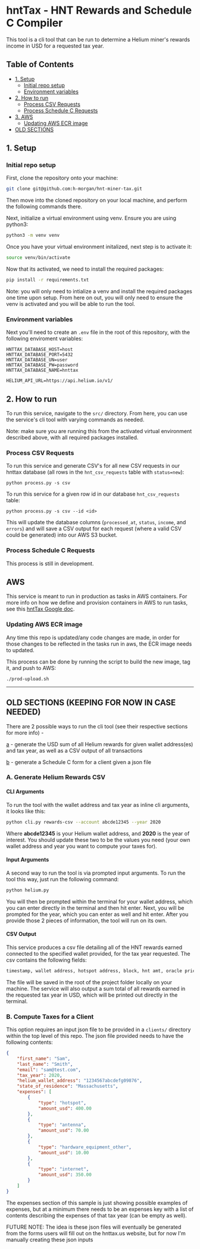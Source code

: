 # hntTax - HNT Rewards and Schedule C Compiler

This tool is a cli tool that can be run to determine a Helium miner's rewards income in USD for a requested tax year. 

## Table of Contents
- [1. Setup](#1-setup)
  - [Initial repo setup](#initial-repo-setup)
  - [Environment variables](#environment-variables)
- [2. How to run](#2-how-to-run)
  - [Process CSV Requests](#process-csv-requests)
  - [Process Schedule C Requests](#process-schedule-c-requests)
- [3. AWS](#aws)
  - [Updating AWS ECR image](#updating-aws-ecr-image)
- [OLD SECTIONS](#old-sections-keeping-for-now-in-case-needed)

## 1. Setup 

### Initial repo setup

First, clone the repository onto your machine:
```bash
git clone git@github.com:h-morgan/hnt-miner-tax.git
```
Then move into the cloned repository on your local machine, and perform the following commands there.

Next, initialize a virtual environment using venv. Ensure you are using python3:
```bash
python3 -m venv venv
```

Once you have your virtual environment initalized, next step is to activate it:
```bash
source venv/bin/activate
```

Now that its activated, we need to install the required packages:
```bash
pip install -r requirements.txt
```
Note: you will only need to intialize a venv and install the required packages one time upon setup. From here on out, you will only need to ensure the venv is activated and you will be able to run the tool.

### Environment variables

Next you'll need to create an `.env` file in the root of this repository, with the following enviroment variables:

```
HNTTAX_DATABASE_HOST=host
HNTTAX_DATABASE_PORT=5432
HNTTAX_DATABASE_UN=user
HNTTAX_DATABASE_PW=password
HNTTAX_DATABASE_NAME=hnttax

HELIUM_API_URL=https://api.helium.io/v1/
```

## 2. How to run

To run this service, navigate to the `src/` directory. From here, you can use the service's cli tool with varying commands as needed. 

Note: make sure you are running this from the activated virtual environment described above, with all required packages installed.

### Process CSV Requests

To run this service and generate CSV's for all new CSV requests in our hnttax database (all rows in the `hnt_csv_requests` table with `status=new`):

```
python process.py -s csv
```

To run this service for a given row id in our database `hnt_csv_requests` table:

```
python process.py -s csv --id <id>
```

This will update the database columns (`processed_at`, `status`, `income`, and `errors`) and will save a CSV output for each request (where a valid CSV could be generated) into our AWS S3 bucket.

### Process Schedule C Requests

This process is still in development.

## AWS

This service is meant to run in production as tasks in AWS containers. For more info on how we define and provision containers in AWS to run tasks, see this [hntTax Google doc](https://docs.google.com/document/d/1OQaZ1h---u0dqlE_gmk0jjOhQ7R5jFZjhOjNi4OLvxQ/edit#).

### Updating AWS ECR image
Any time this repo is updated/any code changes are made, in order for those changes to be reflected in the tasks run in aws, the ECR image needs to updated. 

This process can be done by running the script to build the new image, tag it, and push to AWS:

```
./prod-upload.sh
```

<hr>

## OLD SECTIONS (KEEPING FOR NOW IN CASE NEEDED)

There are 2 possible ways to run the cli tool (see their respective sections for more info) - 

[a](#a-generate-helium-rewards-csv) - generate the USD sum of all Helium rewards for given wallet address(es) and tax year, as well as a CSV output of all transactions

[b](#b-compute-taxes-for-a-client) - generate a Schedule C form for a client given a json file


### A. Generate Helium Rewards CSV

#### CLI Arguments

To run the tool with the wallet address and tax year as inline cli arguments, it looks like this:
```bash
python cli.py rewards-csv --account abcde12345 --year 2020
```
Where **abcde12345** is your Helium wallet address, and **2020** is the year of interest. You should update these two to be the values you need (your own wallet address and year you want to compute your taxes for).

#### Input Arguments
A second way to run the tool is via prompted input arguments. To run the tool this way, just run the following command:
```bash
python helium.py
```
You will then be prompted within the terminal for your wallet address, which you can enter directly in the terminal and then hit enter. Next, you will be prompted for the year, which you can enter as well and hit enter. After you provide those 2 pieces of information, the tool will run on its own.

#### CSV Output

This service produces a csv file detailing all of the HNT rewards earned connected to the specified wallet provided, for the tax year requested. The csv contains the following fields:

```bash
timestamp, wallet address, hotspot address, block, hnt amt, oracle price, usd, hash
```
The file will be saved in the root of the project folder locally on your machine. The service will also output a sum total of all rewards earned in the requested tax year in USD, which will be printed out directly in the terminal.

### B. Compute Taxes for a Client

This option requires an input json file to be provided in a `clients/` directory within the top level of this repo. The json file provided needs to have the following contents:

```json
{
    "first_name": "Sam",
    "last_name": "Smith",
    "email": "sam@test.com",
    "tax_year": 2020,
    "helium_wallet_address": "1234567abcdefg09876",
    "state_of_residence": "Massachusetts",
    "expenses": [
        {
            "type": "hotspot",
            "amount_usd": 400.00
        },
        {
            "type": "antenna",
            "amount_usd": 70.00
        },
        {
            "type": "hardware_equipment_other",
            "amount_usd": 10.00
        },
        {
            "type": "internet",
            "amount_usd": 350.00
        }
    ]
}
```

The expenses section of this sample is just showing possible examples of expenses, but at a minimum there needs to be an expenses key with a list of contents describing the expenses of that tax year (can be empty as well). 

FUTURE NOTE: The idea is these json files will eventually be generated from the forms users will fill out on the hnttax.us website, but for now I'm manually creating these json inputs